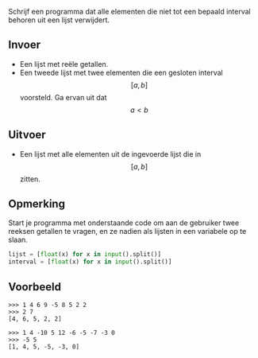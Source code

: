 Schrijf een programma dat alle elementen die niet tot een bepaald interval behoren uit een lijst verwijdert.

## Invoer

- Een lijst met reële getallen.
- Een tweede lijst met twee elementen die een gesloten interval $$[a,b]$$ voorsteld. Ga ervan uit dat $$a<b$$

## Uitvoer

- Een lijst met alle elementen uit de ingevoerde lijst die in $$[a,b]$$ zitten.

## Opmerking

Start je programma met onderstaande code om aan de gebruiker twee reeksen getallen te vragen, en ze nadien als lijsten in een variabele op te slaan.

```Python
lijst = [float(x) for x in input().split()]
interval = [float(x) for x in input().split()]
```

## Voorbeeld

```
>>> 1 4 6 9 -5 8 5 2 2
>>> 2 7
[4, 6, 5, 2, 2]

>>> 1 4 -10 5 12 -6 -5 -7 -3 0
>>> -5 5
[1, 4, 5, -5, -3, 0]
```